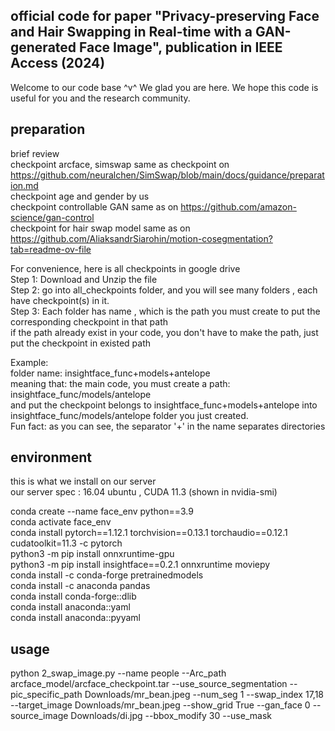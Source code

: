 ## official code for paper "Privacy-preserving Face and Hair Swapping in Real-time with a GAN-generated Face Image", publication in IEEE Access (2024)
Welcome to our code base ^v^ We glad you are here. We hope this code is useful for you and the research community.
## preparation 
brief review <br>
checkpoint arcface, simswap same as checkpoint on https://github.com/neuralchen/SimSwap/blob/main/docs/guidance/preparation.md <br>
checkpoint age and gender by us<br>
checkpoint controllable GAN same as on https://github.com/amazon-science/gan-control <br>
checkpoint for hair swap model same as on https://github.com/AliaksandrSiarohin/motion-cosegmentation?tab=readme-ov-file <br>

For convenience, here is all checkpoints in google drive<br>
Step 1: Download and Unzip the file <br>
Step 2: go into all_checkpoints folder, and you will see many folders , each have checkpoint(s) in it. <br>
Step 3: Each folder has name , which is the path you must create to put the corresponding checkpoint in that path <br>
if the path already exist in your code, you don't have to make the path, just put the checkpoint in existed path <br>

Example: <br>
folder name: insightface_func+models+antelope  <br>
meaning that: the main code, you must create a path: insightface_func/models/antelope <br>
and put the checkpoint belongs to insightface_func+models+antelope into insightface_func/models/antelope folder you just created.<br>
Fun fact: as you can see, the separator '+' in the name separates directories 

## environment 
this is what we install on our server<br>
our server spec : 16.04 ubuntu , CUDA 11.3 (shown in nvidia-smi) <br>

conda create --name face_env python==3.9 <br>
conda activate face_env <br>
conda install pytorch==1.12.1 torchvision==0.13.1 torchaudio==0.12.1 cudatoolkit=11.3 -c pytorch <br>
python3 -m pip install onnxruntime-gpu <br>
python3 -m pip install insightface==0.2.1 onnxruntime moviepy <br>
conda install -c conda-forge pretrainedmodels <br>
conda install -c anaconda pandas <br>
conda install conda-forge::dlib <br>
conda install anaconda::yaml <br>
conda install anaconda::pyyaml <br>

## usage <br>
python 2_swap_image.py --name people --Arc_path arcface_model/arcface_checkpoint.tar --use_source_segmentation --pic_specific_path Downloads/mr_bean.jpeg --num_seg 1 --swap_index 17,18 --target_image Downloads/mr_bean.jpeg --show_grid True --gan_face 0 --source_image Downloads/di.jpg --bbox_modify 30 --use_mask <br>
